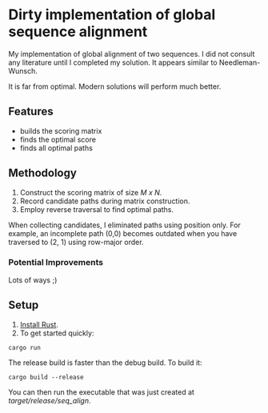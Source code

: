 # Dirty implementation of global sequence alignment

My implementation of global alignment of two sequences.
I did not consult any literature until I completed my solution. It appears similar to Needleman-Wunsch.

It is far from optimal. Modern solutions will perform much better.

## Features

- builds the scoring matrix
- finds the optimal score
- finds all optimal paths

## Methodology

1. Construct the scoring matrix of size _M x N_.
2. Record candidate paths during matrix construction.
3. Employ reverse traversal to find optimal paths.

When collecting candidates, I eliminated paths using position only.
For example, an incomplete path (0,0) becomes outdated when you have traversed to (2, 1) using row-major order.

### Potential Improvements

Lots of ways ;)

## Setup

1. [Install Rust](https://www.rust-lang.org/tools/install).
2. To get started quickly:

```
cargo run
```

The release build is faster than the debug build. To build it:

```
cargo build --release
```

You can then run the executable that was just created at _*target/release/seq_align*_.
